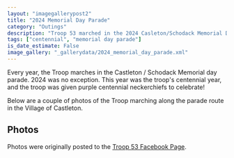 ```yaml
---
layout: "imagegallerypost2"
title: "2024 Memorial Day Parade"
category: "Outings"
description: "Troop 53 marched in the 2024 Casleton/Schodack Memorial Day Parade.   This year was their centennial year."
tags: ["centennial", "memorial day parade"]
is_date_estimate: False
image_gallery: "_gallerydata/2024_memorial_day_parade.xml"
---
```


Every year, the Troop marches in the Castleton / Schodack Memorial day parade. 2024 was no exception.  This year was the troop's centennial year, and the troop was given purple centennial neckerchiefs to celebrate!

Below are a couple of photos of the Troop marching along the parade route in the Village of Castleton.

## Photos

Photos were originally posted to the [Troop 53 Facebook Page](https://www.facebook.com/permalink.php?story_fbid=327912597007776&id=100093671139823).

